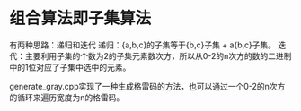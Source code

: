 # 组合算法即子集算法

有两种思路：递归和迭代
递归：{a,b,c}的子集等于{b,c}子集 + a{b,c}子集。
迭代：主要利用子集的个数为2的子集元素数次方，所以从0-2的n次方的数的二进制中的1位对应了子集中选中的元素。

generate_gray.cpp实现了一种生成格雷码的方法，也可以通过一个0-2的n次方的循环来遍历宽度为n的格雷码。

